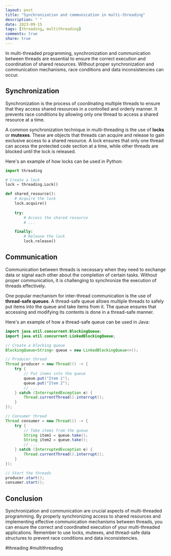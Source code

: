 ```yaml
---
layout: post
title: "Synchronization and communication in multi-threading"
description: " "
date: 2023-09-15
tags: [threading, multithreading]
comments: true
share: true
---
```


In multi-threaded programming, synchronization and communication between threads are essential to ensure the correct execution and coordination of shared resources. Without proper synchronization and communication mechanisms, race conditions and data inconsistencies can occur.

## Synchronization

Synchronization is the process of coordinating multiple threads to ensure that they access shared resources in a controlled and orderly manner. It prevents race conditions by allowing only one thread to access a shared resource at a time.

A common synchronization technique in multi-threading is the use of **locks** or **mutexes**. These are objects that threads can acquire and release to gain exclusive access to a shared resource. A lock ensures that only one thread can access the protected code section at a time, while other threads are blocked until the lock is released.

Here's an example of how locks can be used in Python:

```python
import threading

# Create a lock
lock = threading.Lock()

def shared_resource():
    # Acquire the lock
    lock.acquire()
    
    try:
        # Access the shared resource
        # ...

    finally:
        # Release the lock
        lock.release()
```

## Communication

Communication between threads is necessary when they need to exchange data or signal each other about the completion of certain tasks. Without proper communication, it is challenging to synchronize the execution of threads effectively.

One popular mechanism for inter-thread communication is the use of **thread-safe queues**. A thread-safe queue allows multiple threads to safely put items into the queue and take items from it. The queue ensures that accessing and modifying its contents is done in a thread-safe manner.

Here's an example of how a thread-safe queue can be used in Java:

```java
import java.util.concurrent.BlockingQueue;
import java.util.concurrent.LinkedBlockingQueue;

// Create a blocking queue
BlockingQueue<String> queue = new LinkedBlockingQueue<>();

// Producer thread
Thread producer = new Thread(() -> {
    try {
        // Put items into the queue
        queue.put("Item 1");
        queue.put("Item 2");
        // ...
    } catch (InterruptedException e) {
        Thread.currentThread().interrupt();
    }
});

// Consumer thread
Thread consumer = new Thread(() -> {
    try {
        // Take items from the queue
        String item1 = queue.take();
        String item2 = queue.take();
        // ...
    } catch (InterruptedException e) {
        Thread.currentThread().interrupt();
    }
});

// Start the threads
producer.start();
consumer.start();
```

## Conclusion

Synchronization and communication are crucial aspects of multi-threaded programming. By properly synchronizing access to shared resources and implementing effective communication mechanisms between threads, you can ensure the correct and coordinated execution of your multi-threaded applications. Remember to use locks, mutexes, and thread-safe data structures to prevent race conditions and data inconsistencies.

#threading #multithreading